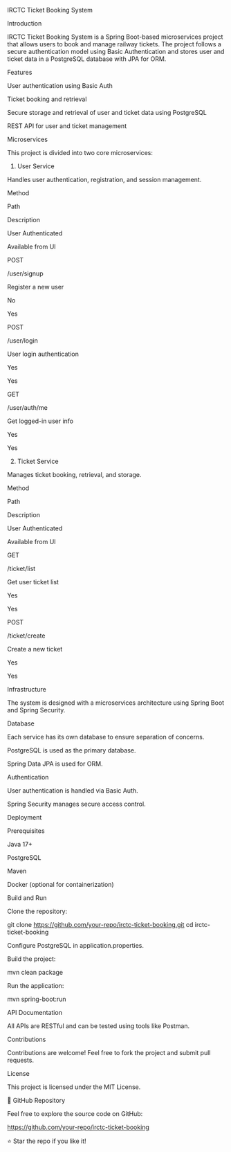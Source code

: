 IRCTC Ticket Booking System

 

Introduction

IRCTC Ticket Booking System is a Spring Boot-based microservices project that allows users to book and manage railway tickets. The project follows a secure authentication model using Basic Authentication and stores user and ticket data in a PostgreSQL database with JPA for ORM.

Features

User authentication using Basic Auth

Ticket booking and retrieval

Secure storage and retrieval of user and ticket data using PostgreSQL

REST API for user and ticket management

Microservices

This project is divided into two core microservices:

1. User Service

Handles user authentication, registration, and session management.

Method

Path

Description

User Authenticated

Available from UI

POST

/user/signup

Register a new user

No

Yes

POST

/user/login

User login authentication

Yes

Yes

GET

/user/auth/me

Get logged-in user info

Yes

Yes

2. Ticket Service

Manages ticket booking, retrieval, and storage.

Method

Path

Description

User Authenticated

Available from UI

GET

/ticket/list

Get user ticket list

Yes

Yes

POST

/ticket/create

Create a new ticket

Yes

Yes

Infrastructure

The system is designed with a microservices architecture using Spring Boot and Spring Security.

Database

Each service has its own database to ensure separation of concerns.

PostgreSQL is used as the primary database.

Spring Data JPA is used for ORM.

Authentication

User authentication is handled via Basic Auth.

Spring Security manages secure access control.

Deployment

Prerequisites

Java 17+

PostgreSQL

Maven

Docker (optional for containerization)

Build and Run

Clone the repository:

git clone https://github.com/your-repo/irctc-ticket-booking.git
cd irctc-ticket-booking

Configure PostgreSQL in application.properties.

Build the project:

mvn clean package

Run the application:

mvn spring-boot:run

API Documentation

All APIs are RESTful and can be tested using tools like Postman.

Contributions

Contributions are welcome! Feel free to fork the project and submit pull requests.

License

This project is licensed under the MIT License.

📌 GitHub Repository

Feel free to explore the source code on GitHub:

https://github.com/your-repo/irctc-ticket-booking

⭐ Star the repo if you like it!

